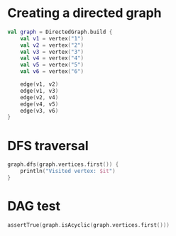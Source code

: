 # Creating a directed graph

```kotlin
val graph = DirectedGraph.build {
    val v1 = vertex("1")
    val v2 = vertex("2")
    val v3 = vertex("3")
    val v4 = vertex("4")
    val v5 = vertex("5")
    val v6 = vertex("6")

    edge(v1, v2)
    edge(v1, v3)
    edge(v2, v4)
    edge(v4, v5)
    edge(v3, v6)
}
```

# DFS traversal

```kotlin
graph.dfs(graph.vertices.first()) {
    println("Visited vertex: $it")
}
```

# DAG test

```kotlin
assertTrue(graph.isAcyclic(graph.vertices.first()))
```
